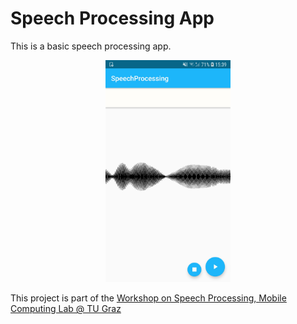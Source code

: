 # Speech Processing App

This is a basic speech processing app. 

<p align="center">
<img src="https://github.com/osaukh/mobile_computing_lab/blob/master/code/SpeechProcessing/speech_processing_screenshot.jpg" width="200px">
</p>

This project is part of the [Workshop on Speech Processing, Mobile Computing Lab @ TU Graz](https://github.com/osaukh/mobile_computing_lab/blob/master/WS02__Speech_Processing.md)

